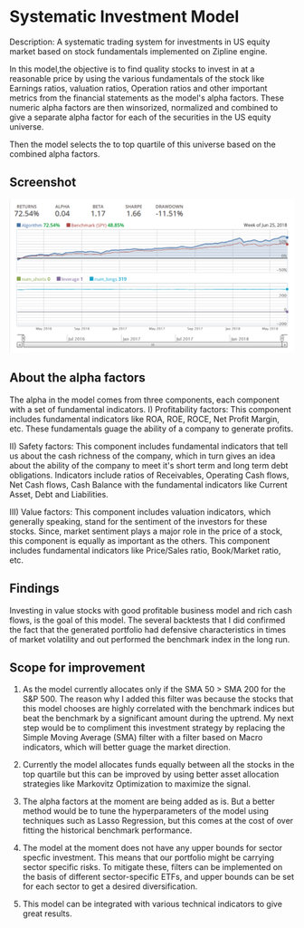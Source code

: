 # Systematic Investment Model 
Description: A systematic trading system for investments in US equity market based on stock fundamentals implemented on Zipline engine.

In this model,the objective is to find quality stocks to invest in at a reasonable price by using the various fundamentals of the stock like Earnings ratios, valuation ratios, Operation ratios and other important metrics from the financial statements as the model's alpha factors. These numeric alpha factors are then winsorized, normalized and combined to give a separate alpha factor for each of the securities in the US equity universe. 

Then the model selects the to top quartile of this universe based on the combined alpha factors. 

## Screenshot
![Screenshot](https://github.com/ishan4das/systematic-investment-model/blob/master/Screenshots/Fundamentals%20Trading%20System%20-%20Zipline.png?raw=true "Title")


## About the alpha factors
The alpha in the model comes from three components, each component with a set of fundamental indicators. 
I) Profitability factors: This component includes fundamental indicators like ROA, ROE, ROCE, Net Profit Margin, etc. These fundamentals guage the ability of a company to generate profits. 

II) Safety factors: This component includes fundamental indicators that tell us about the cash richness of the company, which in turn gives an idea about the ability of the company to meet it's short term and long term debt obligations. Indicators include ratios of Receivables, Operating Cash flows, Net Cash flows, Cash Balance with the fundamental indicators like Current Asset, Debt and Liabilities.  

III) Value factors: This component includes valuation indicators, which generally speaking, stand for the sentiment of the investors for these stocks. Since, market sentiment plays a major role in the price of a stock, this component is equally as important as the others. This component includes fundamental indicators like Price/Sales ratio, Book/Market ratio, etc.  

## Findings
Investing in value stocks with good profitable business model and rich cash flows, is the goal of this model. The several backtests that I did confirmed the fact that the generated portfolio had defensive characteristics in times of market volatility and out performed the benchmark index in the long run. 


## Scope for improvement
1) As the model currently allocates only if the SMA 50 > SMA 200 for the S&P 500. The reason why I added this filter was because the stocks that this model chooses are highly correlated with the benchmark indices but beat the benchmark by a significant amount during the uptrend. My next step would be to compliment this investment strategy by replacing the Simple Moving Average (SMA) filter with a filter based on Macro indicators, which will better guage the market direction. 

2) Currently the model allocates funds equally between all the stocks in the top quartile but this can be improved by using better asset allocation strategies like Markovitz Optimization to maximize the signal. 

3) The alpha factors at the moment are being added as is. But a better method would be to tune the hyperparameters of the model using techniques such as Lasso Regression, but this comes at the cost of over fitting the historical benchmark performance. 

4) The model at the moment does not have any upper bounds for sector specfic investment. This means that our portfolio might be carrying sector specific risks. To mitigate these, filters can be implemented on the basis of different sector-specific ETFs, and upper bounds can be set for each sector to get a desired diversification. 

5) This model can be integrated with various technical indicators to give great results. 

